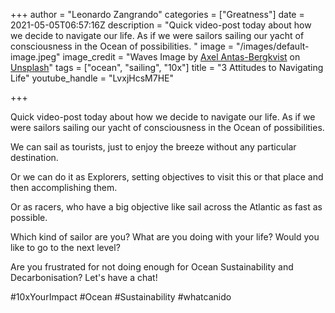 +++
author = "Leonardo Zangrando"
categories = ["Greatness"]
date = 2021-05-05T06:57:16Z
description = "Quick video-post today about how we decide to navigate our life. As if we were sailors sailing our yacht of consciousness in the Ocean of possibilities. "
image = "/images/default-image.jpeg"
image_credit = "Waves Image by [Axel Antas-Bergkvist](https://unsplash.com/@aabergkvist?utm_source=unsplash&utm_medium=referral&utm_content=creditCopyText) on [Unsplash](https://unsplash.com/s/photos/big-waves?utm_source=unsplash&utm_medium=referral&utm_content=creditCopyText)"
tags = ["ocean", "sailing", "10x"]
title = "3 Attitudes to Navigating Life"
youtube_handle = "LvxjHcsM7HE"

+++
  
  
Quick video-post today about how we decide to navigate our life. As if we were sailors sailing our yacht of consciousness in the Ocean of possibilities.   
  
We can sail as tourists, just to enjoy the breeze without any particular destination.   
  
Or we can do it as Explorers, setting objectives to visit this or that place and then accomplishing them.  
  
Or as racers, who have a big objective like sail across the Atlantic as fast as possible.  
  
Which kind of sailor are you? What are you doing with your life? Would you like to go to the next level?  
  
Are you frustrated for not doing enough for Ocean Sustainability and Decarbonisation? Let's have a chat!  
  
\#10xYourImpact #Ocean #Sustainability #whatcanido